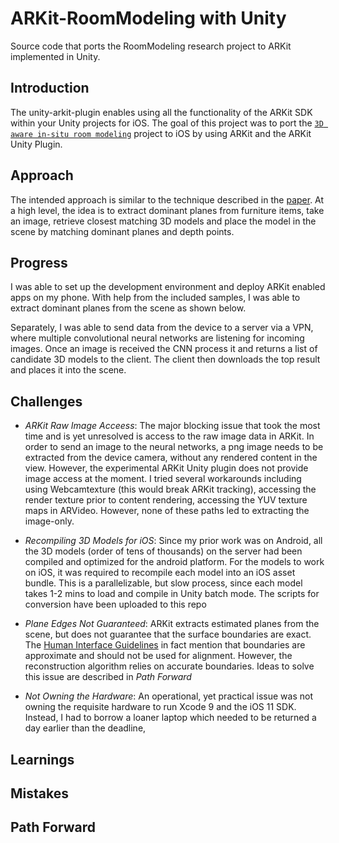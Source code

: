 # ARKit-RoomModeling with Unity

Source code that ports the RoomModeling research project to ARKit implemented in Unity.

## Introduction
The unity-arkit-plugin enables using all the functionality of the ARKit SDK within your Unity projects for iOS. The goal of this project was to port the [`3D aware in-situ room modeling`](http://grail.cs.washington.edu/projects/armodeling/) project to iOS by using ARKit and the ARKit Unity Plugin.

## Approach
The intended approach is similar to the technique described in the [paper](http://grail.cs.washington.edu/projects/armodeling/sankar-armodeling.pdf). At a high level, the idea is to extract dominant planes from furniture items, take an image, retrieve closest matching 3D models and place the model in the scene by matching dominant planes and depth points.

## Progress
I was able to set up the development environment and deploy ARKit enabled apps on my phone. With help from the included samples, I was able to extract dominant planes from the scene as shown below.

Separately, I was able to send data from the device to a server via a VPN, where multiple convolutional neural networks are listening for incoming images. Once an image is received the CNN process it and returns a list of candidate 3D models to the client. The client then downloads the top result and places it into the scene.

## Challenges
- *ARKit Raw Image Acceess*: The major blocking issue that took the most time and is yet unresolved is access to the raw image data in ARKit. In order to send an image to the neural networks, a png image needs to be extracted from the device camera, without any rendered content in the view. However, the experimental ARKit Unity plugin does not provide image access at the moment. I tried several workarounds including using Webcamtexture (this would break ARKit tracking), accessing the render texture prior to content rendering, accessing the YUV texture maps in ARVideo. However, none of these paths led to extracting the image-only.

- *Recompiling 3D Models for iOS*: Since my prior work was on Android, all the 3D models (order of tens of thousands) on the server had been compiled and optimized for the android platform. For the models to work on iOS, it was required to recompile each model into an iOS asset bundle. This is a parallelizable, but slow process, since each model takes 1-2 mins to load and compile in Unity batch mode. The scripts for conversion have been uploaded to this repo

- *Plane Edges Not Guaranteed*: ARKit extracts estimated planes from the scene, but does not guarantee that the surface boundaries are exact. The [Human Interface Guidelines](https://developer.apple.com/ios/human-interface-guidelines/technologies/augmented-reality/) in fact mention that boundaries are approximate and should not be used for alignment. However, the reconstruction algorithm relies on accurate boundaries. Ideas to solve this issue are described in _Path Forward_

- *Not Owning the Hardware*: An operational, yet practical issue was not owning the requisite hardware to run Xcode 9 and the iOS 11 SDK. Instead, I had to borrow a loaner laptop which needed to be returned a day earlier than the deadline, 

## Learnings

## Mistakes

## Path Forward

